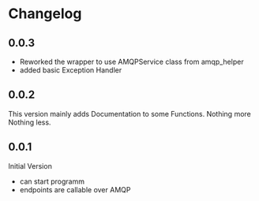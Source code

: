 # Changelog

## 0.0.3
* Reworked the wrapper to use AMQPService class from amqp_helper
* added basic Exception Handler
## 0.0.2
This version mainly adds Documentation to some Functions. Nothing more Nothing less.

## 0.0.1
Initial Version
* can start programm
* endpoints are callable over AMQP